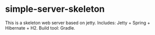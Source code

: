 # simple-server-skeleton
This is a skeleton web server based on jetty. Includes: Jetty + Spring + Hibernate + H2. Build tool: Gradle.
